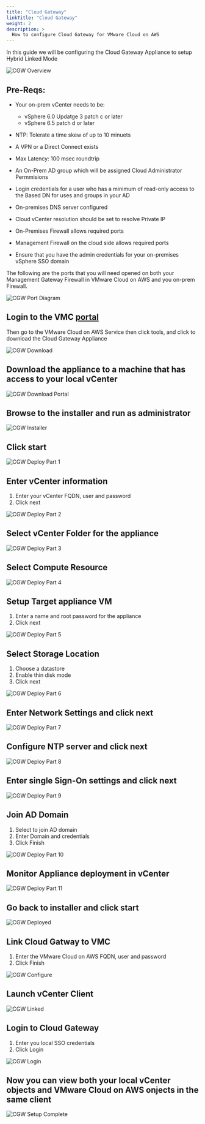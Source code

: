 ```yaml
---
title: "Cloud Gateway"
linkTitle: "Cloud Gateway"
weight: 2
description: >
  How to configure Cloud Gateway for VMware Cloud on AWS 
---
```

In this guide we will be configuring the Cloud Gateway Appliance to setup Hybrid Linked Mode

![CGW Overview](https://vmc-onboarding-images.s3-us-west-2.amazonaws.com/3.Configure-SDDC/hybrid-linked-mode/cloud-gateway/cgwoverview.png)

## Pre-Reqs:
- Your on-prem vCenter needs to be:
  - vSphere 6.0 Updatge 3 patch c or later
  - vSphere 6.5 patch d or later

- NTP: Tolerate a time skew of up to 10 minuets
- A VPN or a Direct Connect exists
- Max Latency: 100 msec roundtrip
- An On-Prem AD group which will be assigned Cloud Administrator Permmisions
- Login credentials for a user who has a minimum of read-only access to the Based DN for uses and groups in your AD
- On-premises DNS server configured
- Cloud vCenter resolution should be set to resolve Private IP
- On-Premises Firewall allows required ports 
- Management Firewall on the cloud side allows required ports
- Ensure that you have the admin credentials for your on-premises vSphere SSO domain 

The following are the ports that you will need opened on both your Management Gateway Firewall in VMware Cloud on AWS and you on-prem Firewall. 

![CGW Port Diagram](https://vmc-onboarding-images.s3-us-west-2.amazonaws.com/3.Configure-SDDC/hybrid-linked-mode/cloud-gateway/cgwportdiagram.png)

## Login to the VMC <a href="https://vmc.vmware.com" target="_blank">portal</a> 

Then go to the VMware Cloud on AWS Service then click tools, and click to download the Cloud Gateway Appliance

![CGW Download](https://vmc-onboarding-images.s3-us-west-2.amazonaws.com/3.Configure-SDDC/hybrid-linked-mode/cloud-gateway/cgwdownload.png)

## Download the appliance to a machine that has access to your local vCenter

![CGW Download Portal](https://vmc-onboarding-images.s3-us-west-2.amazonaws.com/3.Configure-SDDC/hybrid-linked-mode/cloud-gateway/cgwdownload2.png)

## Browse to the installer and run as administrator

![CGW Installer](https://vmc-onboarding-images.s3-us-west-2.amazonaws.com/3.Configure-SDDC/hybrid-linked-mode/cloud-gateway/cgwinstall.png)

## Click start

![CGW Deploy Part 1](https://vmc-onboarding-images.s3-us-west-2.amazonaws.com/3.Configure-SDDC/hybrid-linked-mode/cloud-gateway/cgwdeploy.png)

## Enter vCenter information

1. Enter your vCenter FQDN, user and password
2. Click next

![CGW Deploy Part 2](https://vmc-onboarding-images.s3-us-west-2.amazonaws.com/3.Configure-SDDC/hybrid-linked-mode/cloud-gateway/cgwdeploy2.png)

## Select vCenter Folder for the appliance

![CGW Deploy Part 3](https://vmc-onboarding-images.s3-us-west-2.amazonaws.com/3.Configure-SDDC/hybrid-linked-mode/cloud-gateway/cgwdeploy3.png)

## Select Compute Resource 

![CGW Deploy Part 4](https://vmc-onboarding-images.s3-us-west-2.amazonaws.com/3.Configure-SDDC/hybrid-linked-mode/cloud-gateway/cgwdeploy4.png)

## Setup Target appliance VM

1. Enter a name and root password for the appliance
2. Click next 

![CGW Deploy Part 5](https://vmc-onboarding-images.s3-us-west-2.amazonaws.com/3.Configure-SDDC/hybrid-linked-mode/cloud-gateway/cgwdeploy5.png)

## Select Storage Location

1. Choose a datastore
2. Enable thin disk mode
3. Click next 

![CGW Deploy Part 6](https://vmc-onboarding-images.s3-us-west-2.amazonaws.com/3.Configure-SDDC/hybrid-linked-mode/cloud-gateway/cgwdeploy6.png)

## Enter Network Settings and click next

![CGW Deploy Part 7](https://vmc-onboarding-images.s3-us-west-2.amazonaws.com/3.Configure-SDDC/hybrid-linked-mode/cloud-gateway/cgwdeploy7.png)

## Configure NTP server and click next

![CGW Deploy Part 8](https://vmc-onboarding-images.s3-us-west-2.amazonaws.com/3.Configure-SDDC/hybrid-linked-mode/cloud-gateway/cgwdeploy8.png)

## Enter single Sign-On settings and click next

![CGW Deploy Part 9](https://vmc-onboarding-images.s3-us-west-2.amazonaws.com/3.Configure-SDDC/hybrid-linked-mode/cloud-gateway/cgwdeploy9.png)

## Join AD Domain

1. Select to join AD domain
2. Enter Domain and credentials
3. Click Finish

![CGW Deploy Part 10](https://vmc-onboarding-images.s3-us-west-2.amazonaws.com/3.Configure-SDDC/hybrid-linked-mode/cloud-gateway/cgwdeploy10.png)

## Monitor Appliance deployment in vCenter

![CGW Deploy Part 11](https://vmc-onboarding-images.s3-us-west-2.amazonaws.com/3.Configure-SDDC/hybrid-linked-mode/cloud-gateway/cgwdeploy11.png)

## Go back to installer and click start

![CGW Deployed](https://vmc-onboarding-images.s3-us-west-2.amazonaws.com/3.Configure-SDDC/hybrid-linked-mode/cloud-gateway/cgwdeployed.png)

## Link Cloud Gatway to VMC 

1. Enter the VMware Cloud on AWS FQDN, user and password
2. Click Finish

![CGW Configure](https://vmc-onboarding-images.s3-us-west-2.amazonaws.com/3.Configure-SDDC/hybrid-linked-mode/cloud-gateway/cgwconfigure.png)

## Launch vCenter Client

![CGW Linked](https://vmc-onboarding-images.s3-us-west-2.amazonaws.com/3.Configure-SDDC/hybrid-linked-mode/cloud-gateway/cgwlinksuccess.png)

## Login to Cloud Gateway

1. Enter you local SSO credentials 
2. Click Login

![CGW Login](https://vmc-onboarding-images.s3-us-west-2.amazonaws.com/3.Configure-SDDC/hybrid-linked-mode/cloud-gateway/cgwlogin.png)

## Now you can view both your local vCenter objects and VMware Cloud on AWS onjects in the same client

![CGW Setup Complete](https://vmc-onboarding-images.s3-us-west-2.amazonaws.com/3.Configure-SDDC/hybrid-linked-mode/cloud-gateway/cgwtreeview.png)